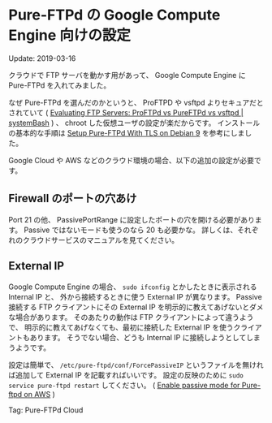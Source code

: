 # Pure-FTPd の Google Compute Engine 向けの設定

Update: 2019-03-16


クラウドで FTP サーバを動かす用があって、
Google Compute Engine に Pure-FTPd を入れてみました。

なぜ Pure-FTPd を選んだのかというと、
ProFTPD や vsftpd よりセキュアだとされていて
( [Evaluating FTP Servers: ProFTPd vs PureFTPd vs vsftpd | systemBash](https://systembash.com/evaluating-ftp-servers-proftpd-vs-pureftpd-vs-vsftpd/) ) 、
chroot した仮想ユーザの設定が楽だからです。
インストールの基本的な手順は
[Setup Pure-FTPd With TLS on Debian 9](https://www.vultr.com/docs/setup-pure-ftpd-with-tls-on-debian-9)
を参考にしました。

Google Cloud や AWS などのクラウド環境の場合、以下の追加の設定が必要です。
## Firewall のポートの穴あけ

Port 21 の他、 PassivePortRange に設定したポートの穴を開ける必要があります。
Passive ではないモードも使うのなら 20 も必要かな。
詳しくは、それぞれのクラウドサービスのマニュアルを見てください。

## External IP

Google Compute Engine の場合、
``sudo ifconfig`` とかしたときに表示される Internal IP と、
外から接続するときに使う External IP が異なります。
Passive 接続する FTP クライアントにその External IP
を明示的に教えてあげないとダメな場合があります。
そのあたりの動作は FTP クライアントによって違うようで、
明示的に教えてあげなくても、最初に接続した External IP を使うクライアントもあります。
そうでない場合、どうも Internal IP に接続しようとしてしまうようです。

設定は簡単で、
``/etc/pure-ftpd/conf/ForcePassiveIP``
というファイルを無ければ追加して External IP を記載すればいいです。
設定の反映のために ``sudo service pure-ftpd restart`` してください。
( [Enable passive mode for Pure-ftpd on AWS](http://getasysadmin.com/2012/12/enable-passive-mode-for-pure-ftpd-on-aws/) )

Tag: Pure-FTPd Cloud
